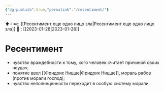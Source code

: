 ```yaml
---
{"dg-publish":true,"permalink":"/resentiment/"}
---
```



⬆::
⬅:: [[Ресентимент еще одно лицо зла\|Ресентимент еще одно лицо зла]]
📅:: [[2023-01-28\|2023-01-28]]

# Ресентимент

- чувство враждебности к тому, кого человек считает причиной своих неудач;
- понятие ввел [[Фридрих Ницше\|Фридрих Ницше]], мораль рабов (против морали господ);
- чувство неполнеценности переходит в особую систему морали.